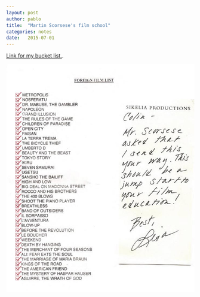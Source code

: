 ```yaml
---
layout: post
author: pablo
title:  "Martin Scorsese's film school"
categories: notes
date:   2015-07-01
---
```

[Link for my bucket list.](http://cinearchive.org/post/95205731750/the-story-goes-like-this-young-filmmaker-colin).

![Movie list](/assets/movie_list.jpg)
